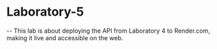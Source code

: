# Laboratory-5

-- This lab is about deploying the API from Laboratory 4 to Render.com, making it live and accessible on the web.
